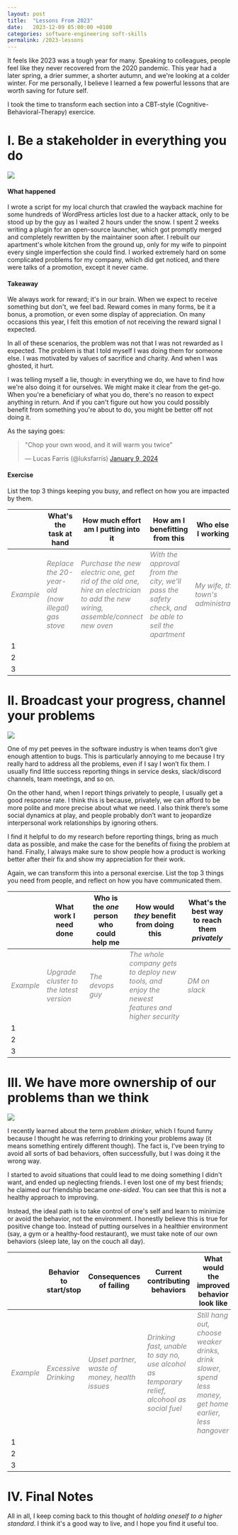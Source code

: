 ```yaml
---
layout: post
title:  "Lessons From 2023"
date:   2023-12-09 05:00:00 +0100
categories: software-engineering soft-skills
permalink: /2023-lessons
---
```


It feels like 2023 was a tough year for many. Speaking to colleagues, people feel like they never recovered from the 2020 pandemic. This year had a later spring, a drier summer, a shorter autumn, and we're looking at a colder winter. For me personally, I believe I learned a few powerful lessons that are worth saving for future self.

I took the time to transform each section into a CBT-style (Cognitive-Behavioral-Therapy) exercice.

# I. Be a stakeholder in everything you do

<img src="/assets/img/2023/dothis.png">

#### What happened

I wrote a script for my local church that crawled the wayback machine for some hundreds of WordPress articles lost due to a hacker attack, only to be stood up by the guy as I waited 2 hours under the snow. I spent 2 weeks writing a plugin for an open-source launcher, which got promptly merged and completely rewritten by the maintainer soon after. I rebuilt our apartment's whole kitchen from the ground up, only for my wife to pinpoint every single imperfection she could find. I worked extremely hard on some complicated problems for my company, which did get noticed, and there were talks of a promotion, except it never came.

#### Takeaway

We always work for reward; it's in our brain. When we expect to receive something but don't, we feel bad. Reward comes in many forms, be it a bonus, a promotion, or even some display of appreciation. On many occasions this year, I felt this emotion of not receiving the reward signal I expected.

In all of these scenarios, the problem was not that I was not rewarded as I expected. The problem is that I told myself I was doing them for someone else. I was motivated by values of sacrifice and charity. And when I was ghosted, it hurt.

I was telling myself a lie, though: in everything we do, we have to find how we're also doing it for ourselves. We might make it clear from the get-go. When you're a beneficiary of what you do, there's no reason to expect anything in return. And if you can't figure out how you could possibly benefit from something you're about to do, you might be better off not doing it.

As the saying goes:

<blockquote class="twitter-tweet" data-dnt="true" data-theme="dark"><p lang="en" dir="ltr">&quot;Chop your own wood, and it will warm you twice&quot;</p>&mdash; Lucas Farris (@luksfarris) <a href="https://twitter.com/luksfarris/status/1744837300733816864?ref_src=twsrc%5Etfw">January 9, 2024</a></blockquote> <script async src="https://platform.twitter.com/widgets.js" charset="utf-8"></script> 

#### Exercise 

List the top 3 things keeping you busy, and reflect on how you are impacted by them.

|                                           | What's the task at hand                                                           | How much effort am I putting into it                                                                                                                          | How am I benefitting from this                                                                                                    | Who else am I working for                                            |
| ----------------------------------------- | --------------------------------------------------------------------------------- | ------------------------------------------------------------------------------------------------------------------------------------------------------------- | --------------------------------------------------------------------------------------------------------------------------------- | -------------------------------------------------------------------- |
| <span style="color:gray">*Example*</span> | <span style="color:gray">*Replace the 20-year-old (now illegal) gas stove*</span> | <span style="color:gray">*Purchase the new electric one, get rid of the old one, hire an electrician to add the new wiring, assemble/connect new oven*</span> | <span style="color:gray">*With the approval from the city, we'll pass the safety check, and be able to sell the apartment*</span> | <span style="color:gray">*My wife, the town's administration*</span> |
| 1                                         |                                                                                   |                                                                                                                                                               |                                                                                                                                   |                                                                      |
| 2                                         |                                                                                   |                                                                                                                                                               |                                                                                                                                   |                                                                      |
| 3                                         |                                                                                   |                                                                                                                                                               |                                                                                                                                   |                                                                      |


# II. Broadcast your progress, channel your problems

<img src="/assets/img/2023/celebrate.png">

One of my pet peeves in the software industry is when teams don’t give enough attention to bugs. This is particularly annoying to me because I try really hard to address all the problems, even if I say I won’t fix them. I usually find little success reporting things in service desks, slack/discord channels, team meetings, and so on.

On the other hand, when I report things privately to people, I usually get a good response rate. I think this is because, privately, we can afford to be more polite and more precise about what we need. I also think there’s some social dynamics at play, and people probably don’t want to jeopardize interpersonal work relationships by ignoring others.

I find it helpful to do my research before reporting things, bring as much data as possible, and make the case for the benefits of fixing the problem at hand. Finally, I always make sure to show people how a product is working better after their fix and show my appreciation for their work.

Again, we can transform this into a personal exercise. List the top 3 things you need from people, and reflect on how you have communicated them.


|                                           | What work I need done                                                   | Who is the *one* person who could help me        | How would *they* benefit from doing this                                                                                        | What's the best way to reach them *privately* |
| ----------------------------------------- | ----------------------------------------------------------------------- | ------------------------------------------------ | ------------------------------------------------------------------------------------------------------------------------------- | --------------------------------------------- |
| <span style="color:gray">*Example*</span> | <span style="color:gray">*Upgrade cluster to the latest version*</span> | <span style="color:gray">*The devops guy*</span> | <span style="color:gray">*The whole company gets to deploy new tools, and enjoy the newest features and higher security*</span> | <span style="color:gray">*DM on slack*</span> |
| 1                                         |                                                                         |                                                  |                                                                                                                                 |
| 2                                         |                                                                         |                                                  |                                                                                                                                 |
| 3                                         |                                                                         |                                                  |                                                                                                                                 |

# III. We have more ownership of our problems than we think

<img src="/assets/img/2023/eat.png">

I recently learned about the term *problem drinker*, which I found funny because I thought he was referring to drinking your problems away (it means something entirely different though). The fact is, I've been trying to avoid all sorts of bad behaviors, often successfully, but I was doing it the wrong way.

I started to avoid situations that could lead to me doing something I didn't want, and ended up neglecting friends. I even lost one of my best friends; he claimed our friendship became *one-sided*. You can see that this is not a healthy approach to improving.

Instead, the ideal path is to take control of one's self and learn to minimize or avoid the behavior, not the environment. I honestly believe this is true for positive change too. Instead of putting ourselves in a healthier environment (say, a gym or a healthy-food restaurant), we must take note of our own behaviors (sleep late, lay on the couch all day).



|                                           | Behavior to start/stop                               | Consequences of failing                                                        | Current contributing behaviors                                                                                              | What would the improved behavior look like                                                                                              |
| ----------------------------------------- | ---------------------------------------------------- | ------------------------------------------------------------------------------ | --------------------------------------------------------------------------------------------------------------------------- | --------------------------------------------------------------------------------------------------------------------------------------- |
| <span style="color:gray">*Example*</span> | <span style="color:gray">*Excessive Drinking*</span> | <span style="color:gray">*Upset partner, waste of money, health issues*</span> | <span style="color:gray">*Drinking fast, unable to say no, use alcohol as temporary relief, alcohool as social fuel*</span> | <span style="color:gray">*Still hang out, choose weaker drinks, drink slower, spend less money, get home earlier, less hangover*</span> |
| 1                                         |                                                      |                                                                                |                                                                                                                             |                                                                                                                                         |
| 2                                         |                                                      |                                                                                |                                                                                                                             |
| 3                                         |                                                      |                                                                                |                                                                                                                             |

# IV. Final Notes

All in all, I keep coming back to this thought of *holding oneself to a higher standard*. I think it's a good way to live, and I hope you find it useful too.